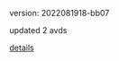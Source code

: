 version: 2022081918-bb07

updated 2 avds

[details](https://github.com/0x74f917491bfa7ebfa379/ali_avd_db/blob/master/change_log/2022/08/19/18/bb07.txt)